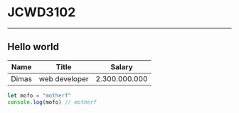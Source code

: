 # JCWD3102
---

## Hello world 

| Name | Title | Salary |
-------|---------|------
|Dimas | web developer|2.300.000.000

```js
let mofo = "motherf"
console.log(mofo) // motherf
```